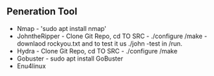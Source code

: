 ## Peneration Tool

- Nmap - 'sudo apt install nmap'
- JohntheRipper - Clone Git Repo, cd TO SRC - ./configure /make - downlaod rockyou.txt and to test it us ./john -test in /run.
- Hydra - Clone Git Repo, cd TO SRC - ./configure /make
- Gobuster - sudo apt install GoBuster
- Enu4linux
